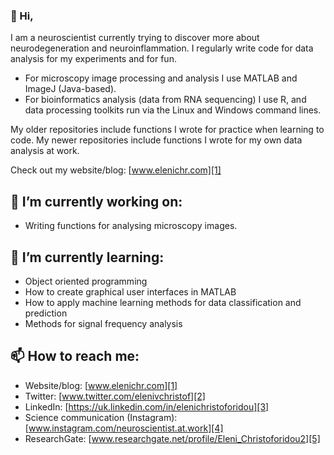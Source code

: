 ### 👋 Hi,

I am a neuroscientist currently trying to discover more about neurodegeneration and neuroinflammation. I regularly write code for data analysis for my experiments and for fun.

- For microscopy image processing and analysis I use MATLAB and ImageJ (Java-based).
- For bioinformatics analysis (data from RNA sequencing) I use R, and data processing toolkits run via the Linux and Windows command lines.

My older repositories include functions I wrote for practice when learning to code. My newer repositories include functions I wrote for my own data analysis at work.

Check out my website/blog: [www.elenichr.com][1]

## 🔭 I’m currently working on:

- Writing functions for analysing microscopy images.

## 🌱 I’m currently learning:

- Object oriented programming
- How to create graphical user interfaces in MATLAB
- How to apply machine learning methods for data classification and prediction
- Methods for signal frequency analysis

## 📫 How to reach me:

- Website/blog: [www.elenichr.com][1]
- Twitter: [www.twitter.com/elenivchristof][2]
- LinkedIn: [https://uk.linkedin.com/in/elenichristoforidou][3]
- Science communication (Instagram): [www.instagram.com/neuroscientist.at.work][4]
- ResearchGate: [www.researchgate.net/profile/Eleni_Christoforidou2][5]

[1]: www.elenichr.com
[2]: www.twitter.com/elenivchristof
[3]: https://uk.linkedin.com/in/elenichristoforidou
[4]: www.instagram.com/neuroscientist.at.work
[5]: www.researchgate.net/profile/Eleni_Christoforidou2
